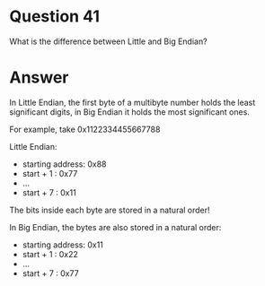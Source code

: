 
# Question 41


What is the difference between Little and Big Endian?


# Answer




In Little Endian, the first byte of a multibyte number holds the least 
significant digits, in Big Endian it holds the most significant ones.

For example, take 0x1122334455667788

Little Endian:

* starting address: 0x88
* start + 1 : 0x77
* ...
* start + 7 : 0x11

The bits inside each byte are stored in a natural order!

In Big Endian, the bytes are also stored in a  natural order:

* starting address: 0x11
* start + 1 : 0x22
* ...
* start + 7 : 0x77

 


       